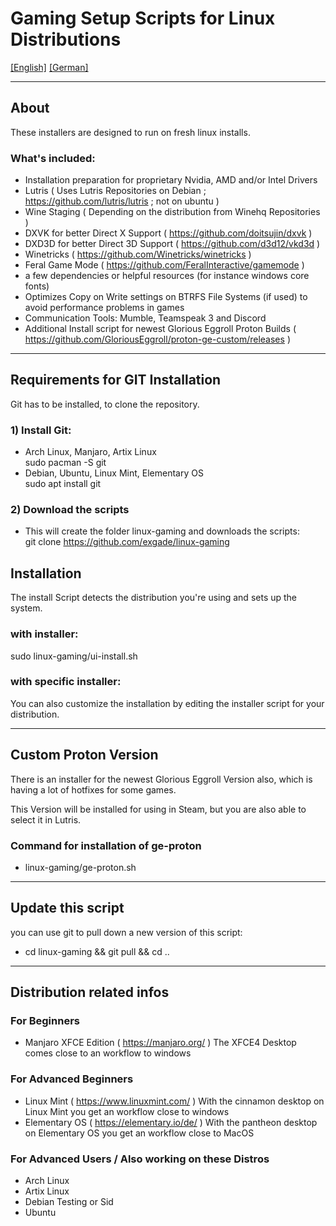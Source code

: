 # Gaming Setup Scripts for Linux Distributions
[[English]](README.md) [[German]](README_de.md)

---

## About

These installers are designed to run on fresh linux installs.

### What's included:

* Installation preparation for proprietary Nvidia, AMD and/or Intel Drivers
* Lutris ( Uses Lutris Repositories on Debian ; https://github.com/lutris/lutris ; not on ubuntu )
* Wine Staging ( Depending on the distribution from Winehq Repositories )
* DXVK for better Direct X Support ( https://github.com/doitsujin/dxvk )
* DXD3D for better Direct 3D Support ( https://github.com/d3d12/vkd3d )
* Winetricks ( https://github.com/Winetricks/winetricks )
* Feral Game Mode ( https://github.com/FeralInteractive/gamemode )
* a few dependencies or helpful resources (for instance windows core fonts)
* Optimizes Copy on Write settings on BTRFS File Systems (if used) to avoid performance problems in games
* Communication Tools: Mumble, Teamspeak 3 and Discord
* Additional Install script for newest Glorious Eggroll Proton Builds ( https://github.com/GloriousEggroll/proton-ge-custom/releases )

---

## Requirements for GIT Installation

Git has to be installed, to clone the repository.

### 1) Install Git:
* Arch Linux, Manjaro, Artix Linux  
    sudo pacman -S git
* Debian, Ubuntu, Linux Mint, Elementary OS  
    sudo apt install git

### 2) Download the scripts
* This will create the folder linux-gaming and downloads the scripts:  
    git clone https://github.com/exgade/linux-gaming

## Installation

The install Script detects the distribution you're using and sets up the system.

### with installer:
sudo linux-gaming/ui-install.sh

### with specific installer:
You can also customize the installation by editing the installer script for your distribution.

---

## Custom Proton Version

There is an installer for the newest Glorious Eggroll Version also, which is having a lot of hotfixes for some games.

This Version will be installed for using in Steam, but you are also able to select it in Lutris.

### Command for installation of ge-proton
* linux-gaming/ge-proton.sh

---

## Update this script

you can use git to pull down a new version of this script:

* cd linux-gaming && git pull && cd ..

---

## Distribution related infos

### For Beginners
* Manjaro XFCE Edition ( https://manjaro.org/ )
  The XFCE4 Desktop comes close to an workflow to windows

### For Advanced Beginners
* Linux Mint ( https://www.linuxmint.com/ )
  With the cinnamon desktop on Linux Mint you get an workflow close to windows
* Elementary OS ( https://elementary.io/de/ )
  With the pantheon desktop on Elementary OS you get an workflow close to MacOS

### For Advanced Users / Also working on these Distros
* Arch Linux
* Artix Linux
* Debian Testing or Sid
* Ubuntu
